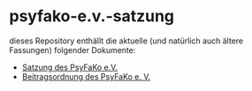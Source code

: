 # psyfako-e.v.-satzung

dieses Repository enthällt die aktuelle (und natürlich auch ältere Fassungen) folgender Dokumente:
* [Satzung des PsyFaKo e.V.](satzung.md)
* [Beitragsordnung des PsyFaKo e. V.](beitragsordnung.md)

